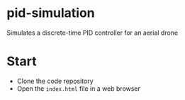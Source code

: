 # pid-simulation

Simulates a discrete-time PID controller for an aerial drone

# Start
* Clone the code repository
* Open the `index.html` file in a web browser